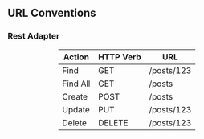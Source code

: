 ##  URL Conventions

### Rest Adapter


<center>
<table style="width: 60%">
<thead>
  <tr><th>Action</th><th>HTTP Verb</th><th>URL</th></tr>
</thead>
<tbody>
  <tr><td>Find</td><td>GET</td><td>/posts/123</td></tr>
  <tr><td>Find All</td><td>GET</td><td>/posts</td></tr>
  <tr><td>Create</td><td>POST</td><td>/posts</td></tr>
  <tr><td>Update</td><td>PUT</td><td>/posts/123</td></tr>
  <tr><td>Delete</td><td>DELETE</td><td>/posts/123</td></tr>
</tbody>
</table>
</center>